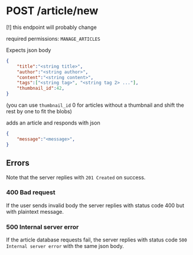 # POST /article/new

\[!\] this endpoint will probably change

required permissions: `MANAGE_ARTICLES`

Expects json body

```json
{
	"title":"<string title>",
	"author":"<string author>",
	"content":"<string content>",
	"tags":["<string tag>", "<string tag 2> ..."],
	"thumbnail_id":42,
}
```

(you can use `thumbnail_id` 0 for articles without a thumbnail and shift the rest by one to fit the blobs)

adds an article and responds with json

```json
{
	"message":"<message>",
}
```

## Errors

Note that the server replies with `201 Created` on success.

### 400 Bad request

If the user sends invalid body the server replies with status code 400 but with plaintext message.

### 500 Internal server error

If the article database requests fail, the server replies with status code `500 Internal server error` with the same json body.
